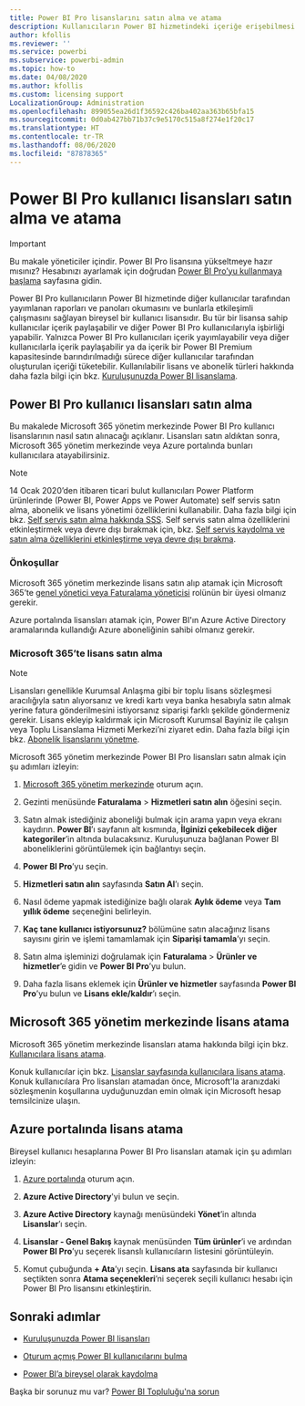 ```yaml
---
title: Power BI Pro lisanslarını satın alma ve atama
description: Kullanıcıların Power BI hizmetindeki içeriğe erişebilmesi ve diğer kullanıcılarla işbirliği yapabilmesi için Power BI Pro lisansları satın alma ve kullanıcılara atama hakkında bilgi edinin.
author: kfollis
ms.reviewer: ''
ms.service: powerbi
ms.subservice: powerbi-admin
ms.topic: how-to
ms.date: 04/08/2020
ms.author: kfollis
ms.custom: licensing support
LocalizationGroup: Administration
ms.openlocfilehash: 899055ea26d1f36592c426ba402aa363b65bfa15
ms.sourcegitcommit: 0d0ab427bb71b37c9e5170c515a8f274e1f20c17
ms.translationtype: HT
ms.contentlocale: tr-TR
ms.lasthandoff: 08/06/2020
ms.locfileid: "87878365"
---
```

# <a name="purchase-and-assign-power-bi-pro-user-licenses"></a>Power BI Pro kullanıcı lisansları satın alma ve atama

>[!IMPORTANT]
>Bu makale yöneticiler içindir. Power BI Pro lisansına yükseltmeye hazır mısınız? Hesabınızı ayarlamak için doğrudan [Power BI Pro’yu kullanmaya başlama](https://go.microsoft.com/fwlink/?LinkId=2106428&clcid=0x409&cmpid=pbidocs-purchasing-power-bi-pro) sayfasına gidin.

Power BI Pro kullanıcıların Power BI hizmetinde diğer kullanıcılar tarafından yayımlanan raporları ve panoları okumasını ve bunlarla etkileşimli çalışmasını sağlayan bireysel bir kullanıcı lisansıdır. Bu tür bir lisansa sahip kullanıcılar içerik paylaşabilir ve diğer Power BI Pro kullanıcılarıyla işbirliği yapabilir. Yalnızca Power BI Pro kullanıcıları içerik yayımlayabilir veya diğer kullanıcılarla içerik paylaşabilir ya da içerik bir Power BI Premium kapasitesinde barındırılmadığı sürece diğer kullanıcılar tarafından oluşturulan içeriği tüketebilir. Kullanılabilir lisans ve abonelik türleri hakkında daha fazla bilgi için bkz. [Kuruluşunuzda Power BI lisanslama](service-admin-licensing-organization.md).

## <a name="purchase-power-bi-pro-user-licenses"></a>Power BI Pro kullanıcı lisansları satın alma

Bu makalede Microsoft 365 yönetim merkezinde Power BI Pro kullanıcı lisanslarının nasıl satın alınacağı açıklanır. Lisansları satın aldıktan sonra, Microsoft 365 yönetim merkezinde veya Azure portalında bunları kullanıcılara atayabilirsiniz.

> [!NOTE]
> 14 Ocak 2020’den itibaren ticari bulut kullanıcıları Power Platform ürünlerinde (Power BI, Power Apps ve Power Automate) self servis satın alma, abonelik ve lisans yönetimi özelliklerini kullanabilir. Daha fazla bilgi için bkz. [Self servis satın alma hakkında SSS](https://docs.microsoft.com/microsoft-365/commerce/subscriptions/self-service-purchase-faq). Self servis satın alma özelliklerini etkinleştirmek veya devre dışı bırakmak için, bkz. [Self servis kaydolma ve satın alma özelliklerini etkinleştirme veya devre dışı bırakma](/power-bi/admin/service-admin-disable-self-service).

### <a name="prerequisites"></a>Önkoşullar

Microsoft 365 yönetim merkezinde lisans satın alıp atamak için Microsoft 365’te [genel yönetici veya Faturalama yöneticisi](https://support.office.com/article/about-office-365-admin-roles-da585eea-f576-4f55-a1e0-87090b6aaa9d) rolünün bir üyesi olmanız gerekir.

Azure portalında lisansları atamak için, Power BI'ın Azure Active Directory aramalarında kullandığı Azure aboneliğinin sahibi olmanız gerekir.

### <a name="purchase-licenses-in-microsoft-365"></a>Microsoft 365’te lisans satın alma

> [!NOTE]
> Lisansları genellikle Kurumsal Anlaşma gibi bir toplu lisans sözleşmesi aracılığıyla satın alıyorsanız ve kredi kartı veya banka hesabıyla satın almak yerine fatura gönderilmesini istiyorsanız siparişi farklı şekilde göndermeniz gerekir. Lisans ekleyip kaldırmak için Microsoft Kurumsal Bayiniz ile çalışın veya Toplu Lisanslama Hizmeti Merkezi’ni ziyaret edin. Daha fazla bilgi için bkz. [Abonelik lisanslarını yönetme](https://docs.microsoft.com/microsoft-365/commerce/licenses/buy-licenses?view=o365-worldwide).

Microsoft 365 yönetim merkezinde Power BI Pro lisansları satın almak için şu adımları izleyin:

1. [Microsoft 365 yönetim merkezinde](https://admin.microsoft.com) oturum açın.

2. Gezinti menüsünde **Faturalama** > **Hizmetleri satın alın** öğesini seçin.

3. Satın almak istediğiniz aboneliği bulmak için arama yapın veya ekranı kaydırın. **Power BI**’ı sayfanın alt kısmında, **İlginizi çekebilecek diğer kategoriler**’in altında bulacaksınız. Kuruluşunuza bağlanan Power BI aboneliklerini görüntülemek için bağlantıyı seçin.

4. **Power BI Pro**’yu seçin.

5. **Hizmetleri satın alın** sayfasında **Satın Al**’ı seçin.

6. Nasıl ödeme yapmak istediğinize bağlı olarak **Aylık ödeme** veya **Tam yıllık ödeme** seçeneğini belirleyin.

7. **Kaç tane kullanıcı istiyorsunuz?** bölümüne satın alacağınız lisans sayısını girin ve işlemi tamamlamak için **Siparişi tamamla**’yı seçin.

8. Satın alma işleminizi doğrulamak için **Faturalama** > **Ürünler ve hizmetler**’e gidin ve **Power BI Pro**’yu bulun.

9. Daha fazla lisans eklemek için **Ürünler ve hizmetler** sayfasında **Power BI Pro**’yu bulun ve **Lisans ekle/kaldır**’ı seçin.


## <a name="assign-licenses-in-the-microsoft-365-admin-center"></a>Microsoft 365 yönetim merkezinde lisans atama

Microsoft 365 yönetim merkezinde lisansları atama hakkında bilgi için bkz. [Kullanıcılara lisans atama](/office365/admin/manage/assign-licenses-to-users).

Konuk kullanıcılar için bkz. [Lisanslar sayfasında kullanıcılara lisans atama](/office365/admin/manage/assign-licenses-to-users#assign-licenses-to-users-on-the-licenses-page). Konuk kullanıcılara Pro lisansları atamadan önce, Microsoft'la aranızdaki sözleşmenin koşullarına uyduğunuzdan emin olmak için Microsoft hesap temsilcinize ulaşın.

## <a name="assign-licenses-in-the-azure-portal"></a>Azure portalında lisans atama

Bireysel kullanıcı hesaplarına Power BI Pro lisansları atamak için şu adımları izleyin:

1. [Azure portalında](https://portal.azure.com/) oturum açın.

2. **Azure Active Directory**'yi bulun ve seçin.

3. **Azure Active Directory** kaynağı menüsündeki **Yönet**’in altında **Lisanslar**’ı seçin.

4. **Lisanslar - Genel Bakış** kaynak menüsünden **Tüm ürünler**’i ve ardından **Power BI Pro**’yu seçerek lisanslı kullanıcıların listesini görüntüleyin.

5. Komut çubuğunda **+ Ata**’yı seçin. **Lisans ata** sayfasında bir kullanıcı seçtikten sonra **Atama seçenekleri**’ni seçerek seçili kullanıcı hesabı için Power BI Pro lisansını etkinleştirin.

## <a name="next-steps"></a>Sonraki adımlar

- [Kuruluşunuzda Power BI lisansları](service-admin-licensing-organization.md)

 - [Oturum açmış Power BI kullanıcılarını bulma](service-admin-access-usage.md)

 - [Power BI’a bireysel olarak kaydolma](../fundamentals/service-self-service-signup-for-power-bi.md)

Başka bir sorunuz mu var? [Power BI Topluluğu'na sorun](https://community.powerbi.com/)
